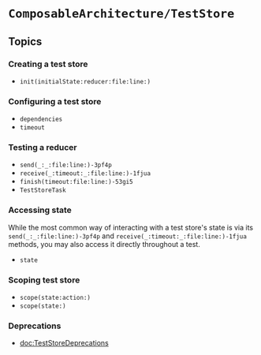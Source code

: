 # ``ComposableArchitecture/TestStore``

## Topics

### Creating a test store

- ``init(initialState:reducer:file:line:)``

### Configuring a test store

- ``dependencies``
- ``timeout``

### Testing a reducer

- ``send(_:_:file:line:)-3pf4p``
- ``receive(_:timeout:_:file:line:)-1fjua``
- ``finish(timeout:file:line:)-53gi5``
- ``TestStoreTask``

### Accessing state

While the most common way of interacting with a test store's state is via its ``send(_:_:file:line:)-3pf4p`` and ``receive(_:timeout:_:file:line:)-1fjua`` methods, you may also access it directly throughout a test.

- ``state``

### Scoping test store

- ``scope(state:action:)``
- ``scope(state:)``

### Deprecations

- <doc:TestStoreDeprecations>
